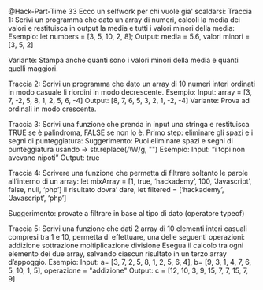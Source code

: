 @Hack-Part-Time 33 Ecco un selfwork per chi vuole gia' scaldarsi:
Traccia 1:
Scrivi un programma che dato un array di numeri, calcoli la media dei valori e restituisca in output la media e tutti i valori minori della media:
Esempio:
let numbers = [3, 5, 10, 2, 8];
Output: media = 5.6, valori minori = [3, 5, 2]

Variante:
Stampa anche quanti sono i valori minori della media e quanti quelli maggiori.

Traccia 2:
Scrivi un programma che dato un array di 10 numeri interi ordinati in modo casuale li riordini in modo decrescente.
Esempio:
Input: array = [3, 7, -2, 5, 8, 1, 2, 5, 6, -4]
Output: [8, 7, 6, 5, 3, 2, 1, -2, -4]
Variante:
Prova ad ordinali in modo crescente.

Traccia 3:
Scrivi una funzione che prenda in input una stringa e restituisca TRUE se è palindroma, FALSE se non lo è.
Primo step: eliminare gli spazi e i segni di punteggiatura:
Suggerimento: Puoi eliminare spazi e segni di punteggiatura usando → str.replace(/\W/g, "")
Esempio:
Input: “i topi non avevano nipoti”
Output: true

Traccia 4: 
Scrivere una funzione che permetta di filtrare soltanto le parole all’interno di un array:
let mixArray = [1, true, ‘hackademy’, 100, ‘Javascript’, false, null, ‘php’]
il risultato dovra’ dare, let filtered = [‘hackademy’, ‘Javascript’, ‘php’]

Suggerimento: provate a filtrare in base al tipo di dato (operatore typeof)

Traccia 5:
 Scrivi una funzione che dati 2 array di 10 elementi interi casuali compresi tra 1 e 10, permetta di effettuare, una delle seguenti operazioni: 
addizione
sottrazione
moltiplicazione
divisione
Esegua il calcolo tra ogni elemento dei due array, salvando ciascun risultato in un terzo array d’appoggio.
Esempio: Input: a= [3, 7, 2, 5, 8, 1, 2, 5, 6, 4], b= [9, 3, 1, 4, 7, 6, 5, 10, 1, 5], operazione = "addizione" Output: c = [12, 10, 3, 9, 15, 7, 7, 15, 7, 9]
 
